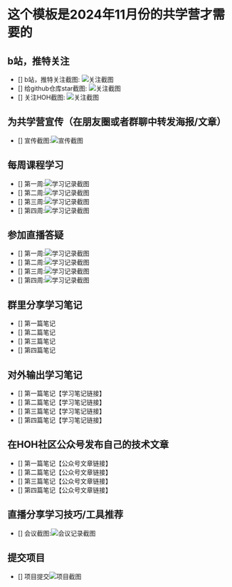 # 这个模板是2024年11月份的共学营才需要的

## b站，推特关注

- [] b站，推特关注截图: ![关注截图](./images/b站关注.jpg)
- [] 给github仓库star截图: ![关注截图](./images/给gihub仓库star.png)
- [] 关注HOH截图: ![关注截图](./images/关注HOH.png)

## 为共学营宣传（在朋友圈或者群聊中转发海报/文章）

- [] 宣传截图:![宣传截图](./images/共学营宣传.jpg)

## 每周课程学习

- [] 第一周:![学习记录截图](./images/第一课学习.png)
- [] 第二周:![学习记录截图](./images/第二周学习.png)
- [] 第三周:![学习记录截图](./images/第三周学习.png)
- [] 第四周:![学习记录截图](./images/你的图片地址)

## 参加直播答疑

- [] 第一周:![学习记录截图](./images/第一周参与直播答疑.jpg)
- [] 第二周:![学习记录截图](./images/第二周参与直播.jpg)
- [] 第三周:![学习记录截图](./images/第三周参与直播.jpg)
- [] 第四周:![学习记录截图](./images/你的图片地址)

## 群里分享学习笔记

- [] 第一篇笔记
- [] 第二篇笔记
- [] 第三篇笔记
- [] 第四篇笔记

## 对外输出学习笔记

- [] 第一篇笔记【学习笔记链接】
- [] 第二篇笔记【学习笔记链接】
- [] 第三篇笔记【学习笔记链接】
- [] 第四篇笔记【学习笔记链接】

## 在HOH社区公众号发布自己的技术文章

- [] 第一篇笔记【公众号文章链接】
- [] 第二篇笔记【公众号文章链接】
- [] 第三篇笔记【公众号文章链接】
- [] 第四篇笔记【公众号文章链接】

## 直播分享学习技巧/工具推荐

- [] 会议截图:![会议记录截图](./images/你的图片地址)

## 提交项目

- [] 项目提交![项目截图](./images/你的图片地址)



